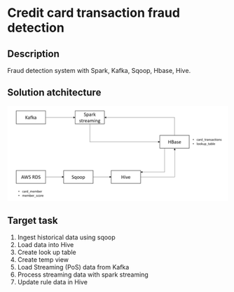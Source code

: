 # Credit card transaction fraud detection

## Description
Fraud detection system with Spark, Kafka, Sqoop, Hbase, Hive.

## Solution atchitecture
![Solution Architecture](https://github.com/amit-singh-rathore/credit-card-fraud-transaction-prediction/blob/master/images/arch.jpg)

## Target task

1. Ingest historical data using sqoop
2. Load data into Hive
3. Create look up table
4. Create temp view
5. Load Streaming (PoS) data from Kafka
6. Process streaming data with spark streaming
7. Update rule data in Hive

